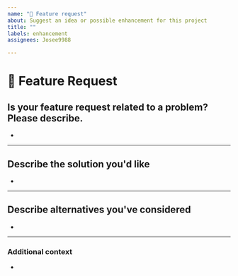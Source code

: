 ```yaml
---
name: "🚀 Feature request"
about: Suggest an idea or possible enhancement for this project
title: ""
labels: enhancement
assignees: Josee9988

---
```


<!--📛📛📛📛📛📛📛📛📛📛📛📛📛📛📛📛📛📛📛📛📛📛📛📛📛📛📛📛📛📛

Oh hi there! 😄

To expedite issue processing please search open and closed issues before submitting a new one.
Please read our Rules of Conduct at: this repository `.github/CODE_OF_CONDUCT.md`

📛📛📛📛📛📛📛📛📛📛📛📛📛📛📛📛📛📛📛📛📛📛📛📛📛📛📛📛📛📛📛📛-->

# **🚀 Feature Request**


## **Is your feature request related to a problem? Please describe.**
<!-- A clear and concise description of what the problem is. Ex. I'm always frustrated when [...] -->

* 

---

## **Describe the solution you'd like**
<!-- A clear and concise description of what you want to happen. -->

*
 
---

## **Describe alternatives you've considered**
<!-- A clear and concise description of any alternative solutions or features you've considered. -->

*

---

### **Additional context**
<!-- Add any other context or additional information about the problem here.-->

* 
